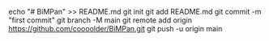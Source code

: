 echo "# BiMPan" >> README.md
git init
git add README.md
git commit -m "first commit"
git branch -M main
git remote add origin https://github.com/coooolder/BiMPan.git
git push -u origin main

